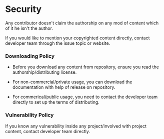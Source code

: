 # Security

Any contributor doesn't claim the authorship on any mod of content which of it he isn't the author.

If you would like to mention your copyrighted content directly, contact developer team through the issue topic or website.

### Downloading Policy

- Before you download any content from repository, ensure you read the authorship/distributing license.

- For non-commercial/private usage, you can download the documentation with help of release on repository.

- For commerical/public usage, you need to contact the developer team directly to set up the terms of distributing.

### Vulnerability Policy

If you know any vulnerability inside any project/involved with project content, contact developer team directly.